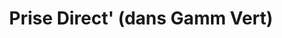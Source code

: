 ---
title: "Prise Direct' (dans Gamm Vert)"
url: /cambrai/prise-direct-dans-gamm-vert/
shop: Hofladen
---